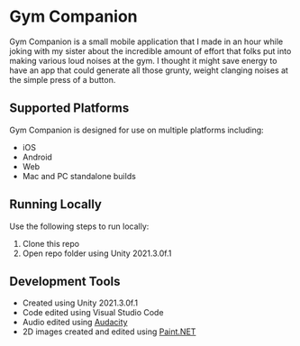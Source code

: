 # Gym Companion
Gym Companion is a small mobile application that I made in an hour while joking with my sister about the incredible amount of effort that folks put into making various loud noises at the gym. I thought it might save energy to have an app that could generate all those grunty, weight clanging noises at the simple press of a button.

## Supported Platforms
Gym Companion is designed for use on multiple platforms including:
- iOS
- Android
- Web
- Mac and PC standalone builds

## Running Locally
Use the following steps to run locally:
1. Clone this repo
2. Open repo folder using Unity 2021.3.0f.1

## Development Tools
- Created using Unity 2021.3.0f.1
- Code edited using Visual Studio Code
- Audio edited using [Audacity](https://www.audacityteam.org/)
- 2D images created and edited using [Paint.NET](https://www.getpaint.net/)
